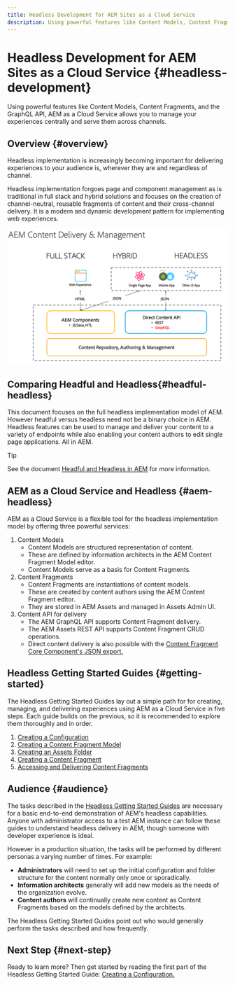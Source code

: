 ```yaml
---
title: Headless Development for AEM Sites as a Cloud Service
description: Using powerful features like Content Models, Content Fragments, and the GraphQL API, AEM as a Cloud Service allows you to manage your experiences centrally and serve them across channels.
---
```


# Headless Development for AEM Sites as a Cloud Service {#headless-development}

Using powerful features like Content Models, Content Fragments, and the GraphQL API, AEM as a Cloud Service allows you to manage your experiences centrally and serve them across channels.

## Overview {#overview}

Headless implementation is increasingly becoming important for delivering experiences to your audience is, wherever they are and regardless of channel.

Headless implementation forgoes page and component management as is traditional in full stack and hybrid solutions and focuses on the creation of channel-neutral, reusable fragments of content and their cross-channel delivery. It is a modern and dynamic development pattern for implementing web experiences.

![AEM Implementation Models](assets/aem-implementation-models.png)

## Comparing Headful and Headless{#headful-headless}

This document focuses on the full headless implementation model of AEM. However headful versus headless need not be a binary choice in AEM. Headless features can be used to manage and deliver your content to a variety of endpoints while also enabling your content authors to edit single page applications. All in AEM.

>[!TIP]
>
>See the document [Headful and Headless in AEM](/help/implementing/developing/headful-headless.md) for more information.

## AEM as a Cloud Service and Headless {#aem-headless}

AEM as a Cloud Service is a flexible tool for the headless implementation model by offering three powerful services:

1. Content Models
   * Content Models are structured representation of content.
   * These are defined by information architects in the AEM Content Fragment Model editor.
   * Content Models serve as a basis for Content Fragments.
1. Content Fragments
   * Content Fragments are instantiations of content models.
   * These are created by content authors using the AEM Content Fragment editor.
   * They are stored in AEM Assets and managed in Assets Admin UI.
1. Content API for delivery
   * The AEM GraphQL API supports Content Fragment delivery.
   * The AEM Assets REST API supports Content Fragment CRUD operations.
   * Direct content delivery is also possible with the [Content Fragment Core Component's JSON export.](https://docs.adobe.com/content/help/en/experience-manager-core-components/using/components/content-fragment-component.html)

## Headless Getting Started Guides {#getting-started}  

The Headless Getting Started Guides lay out a simple path for for creating, managing, and delivering experiences using AEM as a Cloud Service in five steps. Each guide builds on the previous, so it is recommended to explore them thoroughly and in order.

1. [Creating a Configuration](getting-started/create-configuration.md)
1. [Creating a Content Fragment Model](getting-started/create-content-model.md)
1. [Creating an Assets Folder](getting-started/create-assets-folder.md)
1. [Creating a Content Fragment](getting-started/create-content-fragment.md)
1. [Accessing and Delivering Content Fragments](getting-started/create-api-request.md)

## Audience {#audience}

The tasks described in the [Headless Getting Started Guides](#getting-started) are necessary for a basic end-to-end demonstration of AEM's headless capabilities. Anyone with administrator access to a test AEM instance can follow these guides to understand headless delivery in AEM, though someone with developer experience is ideal.

However in a production situation, the tasks will be performed by different personas a varying number of times. For example:

* **Administrators** will need to set up the initial configuration and folder structure for the content normally only once or sporadically.
* **Information architects** generally will add new models as the needs of the organization evolve.
* **Content authors** will continually create new content as Content Fragments based on the models defined by the architects.

The Headless Getting Started Guides point out who would generally perform the tasks described and how frequently.

## Next Step {#next-step}

Ready to learn more? Then get started by reading the first part of the Headless Getting Started Guide: [Creating a Configuration.](getting-started/create-configuration.md)
